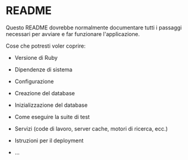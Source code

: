 # README

Questo README dovrebbe normalmente documentare tutti i passaggi necessari per
avviare e far funzionare l'applicazione.

Cose che potresti voler coprire:

* Versione di Ruby

* Dipendenze di sistema

* Configurazione

* Creazione del database

* Inizializzazione del database

* Come eseguire la suite di test

* Servizi (code di lavoro, server cache, motori di ricerca, ecc.)

* Istruzioni per il deployment

* ...
